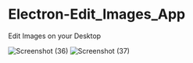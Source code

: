 # Electron-Edit_Images_App

Edit Images on your Desktop

![Screenshot (36)](https://user-images.githubusercontent.com/49443829/82157242-df306680-989d-11ea-9833-54ad748c2b73.png)
![Screenshot (37)](https://user-images.githubusercontent.com/49443829/82157244-e0fa2a00-989d-11ea-9e54-d1e7e334aa71.png)
